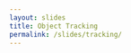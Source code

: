 ```yaml
---
layout: slides
title: Object Tracking
permalink: /slides/tracking/
---
```


<section data-markdown data-separator="^\n---\n$" data-separator-vertical="^\n--\n$">
<script type="text/template">

![Bonsai](../../assets/images/bonsai-lettering.svg)

### Object Tracking
[neurogears.org/vrp-2022](https://neurogears.org/vrp-2022)
<table style="width: 100%;">
  <tr>
    <th style="vertical-align: middle; width: 50%; height: 100px; padding-left: 100px">
      <img alt="NeuroGEARS" src="../../assets/images/neurogears.svg"/>
    </th>
    <th style="vertical-align: middle; width: 50%; height: 100px; align: right">
      <img alt="Cajal" src="../../assets/images/cajal.png"/>
    </th>
  </tr>
</table>

---

### Outline

* Image processing
* Machine learning
* Markerless pose estimation
* Identity classification

---

![DLC Pipeline](../../assets/images/bonsai-dlc-pipeline.png)

---

#### Bonsai + DeepLabcut Workflow

![Bonsai + DLC Workflow](../../assets/images/bonsai-dlc-workflow.svg)

---